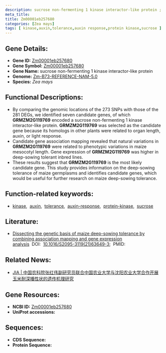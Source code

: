 ```yaml
---
description: sucrose non-fermenting 1 kinase interactor-like protein ; Zm00001eb257680 ; Zea mays
meta_title:
title: Zm00001eb257680
categories: [Zea mays]
tags: [ kinase,auxin,tolerance,auxin response,protein kinase,sucrose ]
---
```


## Gene Details:
- **Gene ID:**	[Zm00001eb257680](https://www.maizegdb.org/gene_center/gene/Zm00001eb257680)
- **Gene Symbol:** <u>Zm00001eb257680</u>
- **Gene Name:** sucrose non-fermenting 1 kinase interactor-like protein
- **Genome:** [Zm-B73-REFERENCE-NAM-5.0](https://www.maizegdb.org/genome/assembly/Zm-B73-REFERENCE-NAM-5.0)
- **Species:** *Zea mays*

## Functional Descriptions:
   - By comparing the genomic locations of the 273 SNPs with those of the 281 DEGs, we identified seven candidate genes, of which **GRMZM2G119769** encoded a sucrose non-fermenting 1 kinase interactor-like protein. **GRMZM2G119769** was selected as the candidate gene because its homologs in other plants were related to organ length, auxin, or light response.
   - Candidate gene association mapping revealed that natural variations in **GRMZM2G119769** were related to phenotypic variations in maize mesocotyl length. Gene expression of **GRMZM2G119769** was higher in deep-sowing tolerant inbred lines.
   - These results suggest that **GRMZM2G119769** is the most likely candidate gene. This study provides information on the deep-sowing tolerance of maize germplasms and identifies candidate genes, which would be useful for further research on maize deep-sowing tolerance.

## Function-related keywords:
- [kinase](/tags/kinase/),&nbsp;&nbsp;[auxin](/tags/auxin/),&nbsp;&nbsp;[tolerance](/tags/tolerance/),&nbsp;&nbsp;[auxin-response](/tags/auxin-response/),&nbsp;&nbsp;[protein-kinase](/tags/protein-kinase/),&nbsp;&nbsp;[sucrose](/tags/sucrose/)

## Literature:
   - [Dissecting the genetic basis of maize deep-sowing tolerance by combining association mapping and gene expression analysis]( https://www.sciencedirect.com/science/article/pii/S2095311921636493)&nbsp;&nbsp;DOI:&nbsp;&nbsp;[10.1016/S2095-3119(21)63649-3](https://www.sciencedirect.com/science/article/pii/S2095311921636493);&nbsp;&nbsp;PMID:&nbsp;&nbsp;[](https://pubmed.ncbi.nlm.nih.gov//)

## Related News:
   - [JIA | 中国农科院张红伟副研究员联合中国农业大学与沈阳农业大学合作开展玉米耐深播性状的遗传机理研究](https://mp.weixin.qq.com/s?__biz=Mzg3MDEwNDEyMg==&mid=2247528135&idx=5&sn=cbf69655122e64ec6844fc9cf2a6cc25&chksm=ce90c392f9e74a84b1c4e993f2253768f91bd7852daec1c7805ae5be5626fa398a8c68a09f54&scene=27#wechat_redirect)

## Gene Resources:
- **NCBI ID:** [Zm00001eb257680](https://www.ncbi.nlm.nih.gov/gene/?term=Zm00001eb257680)
- **UniProt accessions:** [](https://www.uniprot.org/uniprotkb//entry)



## Sequences:
- **CDS Sequence:**
- **Protein Sequence:**
